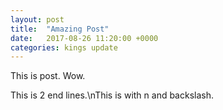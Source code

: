```yaml
---
layout: post
title:  "Amazing Post"
date:   2017-08-26 11:20:00 +0000
categories: kings update
---
```

This is post. Wow.

This is 2 end lines.\nThis is with n and backslash.
